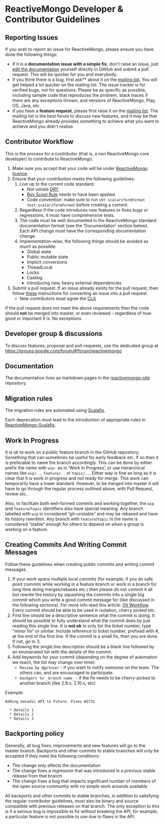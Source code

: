 # ReactiveMongo Developer & Contributor Guidelines

## Reporting Issues

If you wish to report an issue for ReactiveMongo, please ensure you have done the following things:

* If it is a **documentation issue with a simple fix**, don't raise an issue, just [edit the documentation](https://github.com/ReactiveMongo/reactivemongo-site) yourself directly in GitHub and submit a pull request. This will be quicker for you and everybody.
* If you think there is a bug, first ask** about it on the [mailing list](https://groups.google.com/forum/#!forum/reactivemongo). You will get helped a lot quicker on the mailing list. The issue tracker is for verified bugs, not for questions. Please be as specific as possible, including sample code that reproduces the problem, stack traces if there are any exceptions thrown, and versions of ReactiveMongo, Play, OS, Java, etc.
* If you have a **feature request**, please first raise it on the [mailing list](https://groups.google.com/forum/#!forum/reactivemongo). The mailing list is the best forum to discuss new features, and it may be that ReactiveMongo already provides something to achieve what you want to achieve and you didn't realise.

## Contributor Workflow

This is the process for a contributor (that is, a non ReactiveMongo core developer) to contribute to ReactiveMongo.

1. Make sure you accept that your code will be under [ReactiveMongo licence](./LICENSE.txt).
2. Ensure that your contribution meets the following guidelines:
    1. Live up to the current code standard:
        - Not violate [DRY](http://programmer.97things.oreilly.com/wiki/index.php/Don%27t_Repeat_Yourself).
        - [Boy Scout Rule](http://programmer.97things.oreilly.com/wiki/index.php/The_Boy_Scout_Rule) needs to have been applied.
        - Code convention: make sure to run `sbt scalariformFormat test:scalariformFormat` before creating a commit.
    2. Regardless if the code introduces new features or fixes bugs or regressions, it must have comprehensive tests.
    3. The code must be well documented in the ReactiveMongo standard documentation format (see the ‘Documentation’ section below). Each API change must have the corresponding documentation change.
    4. Implementation-wise, the following things should be avoided as much as possible:
        * Global state
        * Public mutable state
        * Implicit conversions
        * ThreadLocal
        * Locks
        * Casting
        * Introducing new, heavy external dependencies
3. Submit a pull request. If an issue already exists for the pull request, then follow [these](http://opensoul.org/blog/archives/2012/11/09/convert-a-github-issue-into-a-pull-request/) instructions for converting an issue into a pull request.
    * New contributors must agree the [CLA](http://www.clahub.com/agreements/ReactiveMongo/ReactiveMongo)

If the pull request does not meet the above requirements then the code should **not** be merged into master, or even reviewed - regardless of how good or important it is. No exceptions.

## Developer group & discussions

To discuss features, proposal and pull-requests, use the dedicated group at https://groups.google.com/forum/#!forum/reactivemongo

## Documentation

The documentation lives as markdown pages in the [reactivemongo-site](https://github.com/ReactiveMongo/reactivemongo-site) repository.

## Migration rules

The migration rules are automated using [Scalafix](https://scalacenter.github.io/scalafix/).

Each deprecation must lead to the introduction of appropriate rules in [ReactiveMongo-Scalafix](https://github.com/ReactiveMongo/ReactiveMongo-Scalafix).

## Work In Progress

It is ok to work on a public feature branch in the GitHub repository. Something that can sometimes be useful for early feedback etc. If so then it is preferable to name the branch accordingly. This can be done by either prefix the name with ``wip-`` as in ‘Work In Progress’, or use hierarchical names like ``wip/..``, ``feature/..`` or ``topic/..``. Either way is fine as long as it is clear that it is work in progress and not ready for merge. This work can temporarily have a lower standard. However, to be merged into master it will have to go through the regular process outlined above, with Pull Request, review etc.. 

Also, to facilitate both well-formed commits and working together, the ``wip`` and ``feature``/``topic`` identifiers also have special meaning.   Any branch labelled with ``wip`` is considered “git-unstable” and may be rebased and have its history rewritten.   Any branch with ``feature``/``topic`` in the name is considered “stable” enough for others to depend on when a group is working on a feature.

## Creating Commits And Writing Commit Messages

Follow these guidelines when creating public commits and writing commit messages.

1. If your work spans multiple local commits (for example; if you do safe point commits while working in a feature branch or work in a branch for long time doing merges/rebases etc.) then please do not commit it all but rewrite the history by squashing the commits into a single big commit which you write a good commit message for (like discussed in the following sections). For more info read this article: [Git Workflow](http://sandofsky.com/blog/git-workflow.html). Every commit should be able to be used in isolation, cherry picked etc.
2. First line should be a descriptive sentence what the commit is doing. It should be possible to fully understand what the commit does by just reading this single line. It is **not ok** to only list the ticket number, type "minor fix" or similar. Include reference to ticket number, prefixed with #, at the end of the first line. If the commit is a small fix, then you are done. If not, go to 3.
3. Following the single line description should be a blank line followed by an enumerated list with the details of the commit.
4. Add keywords for your commit (depending on the degree of automation we reach, the list may change over time):
    * ``Review by @gituser`` - if you want to notify someone on the team. The others can, and are encouraged to participate.
    * ``backport to _branch name_`` - if the fix needs to be cherry-picked to another branch (like 2.9.x, 2.10.x, etc)

Example:

    Adding monadic API to Future. Fixes #2731

      * Details 1
      * Details 2
      * Details 3

## Backporting policy

Generally, all bug fixes, improvements and new features will go to the master branch.  Backports and other commits to stable branches will only be accepted if they meet the following conditions:

* The change only affects the documentation
* The change fixes a regression that was introduced in a previous stable release from that branch
* The change fixes a bug that impacts significant number of members of the open source community with no simple work arounds available

All backports and other commits to stable branches, in addition to satisfying the regular contributor guidelines, must also be binary and source compatible with previous releases on that branch.  The only exception to this is if a serious bug is impossible to fix without breaking the API, for example, a particular feature is not possible to use due to flaws in the API.
